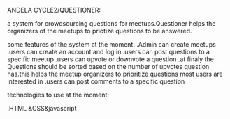 
ANDELA CYCLE2/QUESTIONER:

a system for crowdsourcing questions for meetups.Questioner helps the organizers of the meetups to priotize questions to be answered.


some features of the system at the moment:
.Admin can create meetups
.users can create an account and log in
.users can post questions to a specific meetup
.users can upvote or downvote a question
.at finaly the Questions should be sorted based on the number of upvotes question has.this
helps the meetup organizers to prioritize  questions most users are interested in
.users can post comments to a specific question

technologies to use at the moment:

.HTML &CSS&javascript



